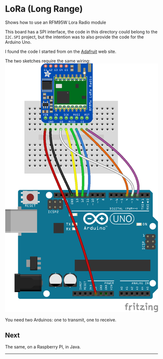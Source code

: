 # LoRa (Long Range)
Shows how to use an RFM95W Lora Radio module

This  board has a SPI interface, the code in this directory could belong to the `I2C.SPI` project, but the intention was to also provide the code for the Arduino Uno.

I found the code I started from on the [Adafruit](https://www.adafruit.com/product/3072) web site.

The two sketches require the same wiring:
![RX TX](./RFM95_Arduino_bb.png)

You need two Arduinos: one to transmit, one to receive.

## Next
The same, on a Raspberry PI, in Java.

----
